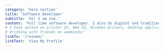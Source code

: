 ```yaml
---
category: 'hero section'
title: 'Software Developer'
subtitle: 'Hi! I am Jim.'
content: 'Full time software developer. I also do digital and traditional illustrations on my free time. Checkout some of my projects or contact me to keep in touch. Thanks for the visit!'
# I have worked on printer UI, Web UI, Windows Drivers, desktop applications, services, and microdrivers. I am also a full time eater, art hobbyist, and likes 
# drinking with friends on weekends!'
linkTo: '/resume/'
linkText: 'View My Profile'
---
```

